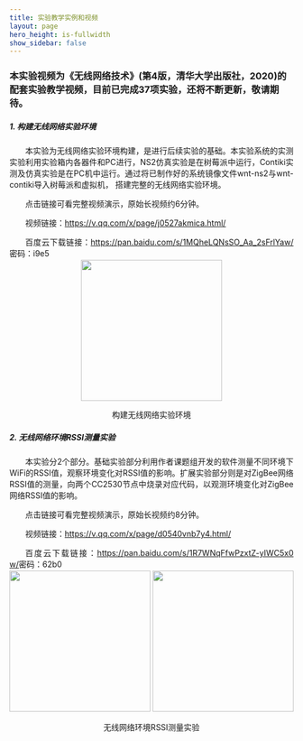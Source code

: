 ```yaml
---
title: 实验教学实例和视频
layout: page
hero_height: is-fullwidth
show_sidebar: false
---
```


### 本实验视频为《无线网络技术》(第4版，清华大学出版社，2020)的配套实验教学视频，目前已完成37项实验，还将不断更新，敬请期待。

##### 1. 构建无线网络实验环境

<p style="text-indent:2em;text-align:justify;margin-bottom:2px;word-break:break-all;">本实验为无线网络实验环境构建，是进行后续实验的基础。本实验系统的实测实验利用实验箱内各器件和PC进行，NS2仿真实验是在树莓派中运行，Contiki实测及仿真实验是在PC机中运行。通过将已制作好的系统镜像文件wnt-ns2与wnt-contiki导入树莓派和虚拟机， 搭建完整的无线网络实验环境。</p>
<p style="text-indent:2em;text-align:justify;margin-bottom:2px;word-break:break-all;">点击链接可看完整视频演示，原始长视频约6分钟。</p>
<p style="text-indent:2em;text-align:justify;margin-bottom:2px;word-break:break-all;">视频链接：<span><a href="https://v.qq.com/x/page/j0527akmica.html"><u>https://v.qq.com/x/page/j0527akmica.html/</u></a></span></p>
<p style="text-indent:2em;text-align:justify;margin-bottom:2px;word-break:break-all;">百度云下载链接：<span><a href="https://pan.baidu.com/s/1MQheLQNsSO_Aa_2sFrlYaw"><u>https://pan.baidu.com/s/1MQheLQNsSO_Aa_2sFrlYaw/</u></a></span>密码：i9e5</p>

<div>
<div style="text-align:center">
    <img src="https://0nil0.github.io/img/ex1.jpg"  width="250" height="250">
</div>
    <p style="text-align:center;">构建无线网络实验环境</p>
</div>

##### 2. 无线网络环境RSSI测量实验

<p style="text-indent:2em;text-align:justify;margin-bottom:2px;word-break:break-all;">本实验分2个部分。基础实验部分利用作者课题组开发的软件测量不同环境下WiFi的RSSI值，观察环境变化对RSSI值的影响。扩展实验部分则是对ZigBee网络RSSI值的测量，向两个CC2530节点中烧录对应代码，以观测环境变化对ZigBee网络RSSI值的影响。</p>
<p style="text-indent:2em;text-align:justify;margin-bottom:2px;word-break:break-all;">点击链接可看完整视频演示，原始长视频约8分钟。</p>
<p style="text-indent:2em;text-align:justify;margin-bottom:2px;word-break:break-all;">视频链接：<span><a href="https://v.qq.com/x/page/d0540vnb7y4.html"><u>https://v.qq.com/x/page/d0540vnb7y4.html/</u></a></span></p>
<p style="text-indent:2em;text-align:justify;margin-bottom:2px;word-break:break-all;">百度云下载链接：<span><a href="https://pan.baidu.com/s/1R7WNqFfwPzxtZ-yIWC5x0w"><u>https://pan.baidu.com/s/1R7WNqFfwPzxtZ-yIWC5x0w/</u></a></span>密码：62b0</p>
<div>
<div style="text-align:center">
<img src="https://0nil0.github.io/img/ex2-1.png"  width="250" height="250">
    <img src="https://0nil0.github.io/img/ex2-2.png"  width="250" height="250">
</div>
    <p style="text-align:center;">无线网络环境RSSI测量实验</p>
</div>